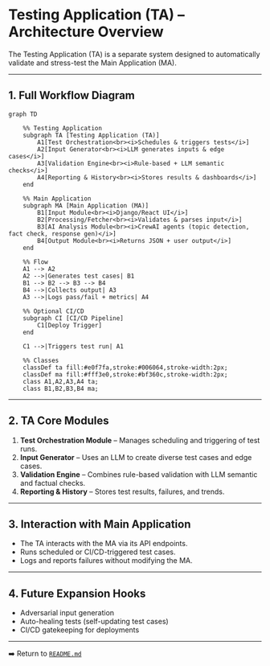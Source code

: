# Testing Application (TA) – Architecture Overview

The Testing Application (TA) is a separate system designed to automatically validate and stress-test the Main Application (MA).

---

## 1. Full Workflow Diagram

```mermaid
graph TD

    %% Testing Application
    subgraph TA [Testing Application (TA)]
        A1[Test Orchestration<br><i>Schedules & triggers tests</i>]
        A2[Input Generator<br><i>LLM generates inputs & edge cases</i>]
        A3[Validation Engine<br><i>Rule-based + LLM semantic checks</i>]
        A4[Reporting & History<br><i>Stores results & dashboards</i>]
    end

    %% Main Application
    subgraph MA [Main Application (MA)]
        B1[Input Module<br><i>Django/React UI</i>]
        B2[Processing/Fetcher<br><i>Validates & parses input</i>]
        B3[AI Analysis Module<br><i>CrewAI agents (topic detection, fact check, response gen)</i>]
        B4[Output Module<br><i>Returns JSON + user output</i>]
    end

    %% Flow
    A1 --> A2
    A2 -->|Generates test cases| B1
    B1 --> B2 --> B3 --> B4
    B4 -->|Collects output| A3
    A3 -->|Logs pass/fail + metrics| A4

    %% Optional CI/CD
    subgraph CI [CI/CD Pipeline]
        C1[Deploy Trigger]
    end

    C1 -->|Triggers test run| A1

    %% Classes
    classDef ta fill:#e0f7fa,stroke:#006064,stroke-width:2px;
    classDef ma fill:#fff3e0,stroke:#bf360c,stroke-width:2px;
    class A1,A2,A3,A4 ta;
    class B1,B2,B3,B4 ma;
```

---

## 2. TA Core Modules

1. **Test Orchestration Module** – Manages scheduling and triggering of test runs.
2. **Input Generator** – Uses an LLM to create diverse test cases and edge cases.
3. **Validation Engine** – Combines rule-based validation with LLM semantic and factual checks.
4. **Reporting & History** – Stores test results, failures, and trends.

---

## 3. Interaction with Main Application

- The TA interacts with the MA via its API endpoints.
- Runs scheduled or CI/CD-triggered test cases.
- Logs and reports failures without modifying the MA.

---

## 4. Future Expansion Hooks

- Adversarial input generation
- Auto-healing tests (self-updating test cases)
- CI/CD gatekeeping for deployments

---

➡️ Return to [`README.md`](README.md)
